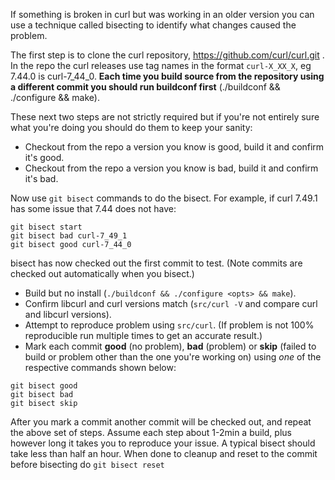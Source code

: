 If something is broken in curl but was working in an older version you can use a technique called bisecting to identify what changes caused the problem.

The first step is to clone the curl repository, https://github.com/curl/curl.git . In the repo the curl releases use tag names in the format `curl-X_XX_X`, eg 7.44.0 is curl-7_44_0. **Each time you build source from the repository using a different commit you should run buildconf first** (./buildconf && ./configure <opts> && make).

These next two steps are not strictly required but if you're not entirely sure what you're doing you should do them to keep your sanity:
- Checkout from the repo a version you know is good, build it and confirm it's good.
- Checkout from the repo a version you know is bad, build it and confirm it's bad.

Now use `git bisect` commands to do the bisect. For example, if curl 7.49.1 has some issue that 7.44 does not have:

~~~
git bisect start
git bisect bad curl-7_49_1
git bisect good curl-7_44_0
~~~

bisect has now checked out the first commit to test. (Note commits are checked out automatically when you bisect.)
- Build but no install (`./buildconf && ./configure <opts> && make`).
- Confirm libcurl and curl versions match (`src/curl -V` and compare curl and libcurl versions).
- Attempt to reproduce problem using `src/curl`. (If problem is not 100% reproducible run multiple times to get an accurate result.)
- Mark each commit **good** (no problem), **bad** (problem) or **skip** (failed to build or problem other than the one you're working on) using *one* of the respective commands shown below:

~~~
git bisect good
git bisect bad
git bisect skip
~~~

After you mark a commit another commit will be checked out, and repeat the above set of steps. Assume each step about 1-2min a build, plus however long it takes you to reproduce your issue. A typical bisect should take less than half an hour. When done to cleanup and reset to the commit before bisecting do `git bisect reset`